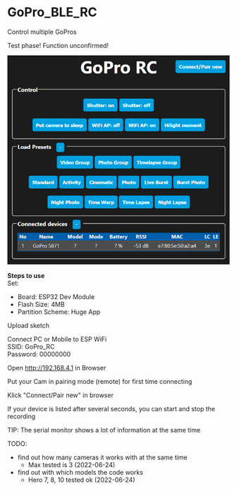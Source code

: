 # GoPro_BLE_RC
Control multiple GoPros

Test phase! Function unconfirmed!

<img src="https://github.com/sepp89117/GoPro_BLE_RC/blob/main/webserver.png">

<b>Steps to use</b><br>
Set:
- Board: ESP32 Dev Module
- Flash Size: 4MB
- Partition Scheme: Huge App

Upload sketch

Connect PC or Mobile to ESP WiFi<br>
SSID: GoPro_RC<br>
Password: 00000000

Open http://192.168.4.1 in Browser

Put your Cam in pairing mode (remote) for first time connecting

Klick "Connect/Pair new" in browser

If your device is listed after several seconds, you can start and stop the recording

TIP: The serial monitor shows a lot of information at the same time

TODO:
- find out how many cameras it works with at the same time
  - Max tested is 3 (2022-06-24)
- find out with which models the code works
  - Hero 7, 8, 10 tested ok (2022-06-24)

